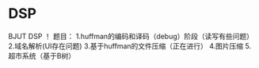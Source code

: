 # DSP
BJUT DSP ！
题目：
  1.huffman的编码和译码（debug）阶段（读写有些问题）
  2.域名解析(UI存在问题)
  3.基于huffman的文件压缩（正在进行）
  4.图片压缩
  5.超市系统（基于B树）
